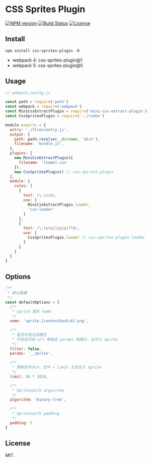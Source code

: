 # CSS Sprites Plugin

[![NPM version][npm-image]][npm-url]
[![Build Status][github-actions-image]][github-actions-url]
[![License][license-image]][license-url]

## Install

```shell
npm install css-sprites-plugin -D
```

- webpack 4: css-sprites-plugin@1
- webpack 5: css-sprites-plugin@5

## Usage

```js
// webpack.config.js

const path = require('path')
const webpack = require('webpack')
const MiniCssExtractPlugin = require('mini-css-extract-plugin')
const CssSpritesPlugin = require('../index')

module.exports = {
  entry: './files/entry.js',
  output: {
    path: path.resolve(__dirname, 'dist'),
    filename: 'bundle.js',
  },
  plugins: [
    new MiniCssExtractPlugin({
      filename: '[name].css'
    }),
    new CssSpritesPlugin() // css-spirtes-plugin
  ],
  module: {
    rules: [
      {
        test: /\.css$/,
        use: [
          MiniCssExtractPlugin.loader,
          'css-loader'
        ]
      },
      {
        test: /\.(png|jpg|gif)$/,
        use: [
          CssSpritesPlugin.loader // css-spirtes-plugin loader
        ]
      }
    ]
  }
}
```

## Options

```js
/**
 * 默认配置
 */
const defaultOptions = {
  /**
   * sprite 图片 name
   */
  name: 'sprite.[contenthash:6].png',

  /**
   * 是否开启过滤模式
   * 开启后只将 url 带指定 params 的图片，合并入 sprite
   */
  filter: false,
  params: '__sprite',

  /**
   * 限制文件大小，文件 < limit 才会合入 sprite
   */
  limit: 16 * 1024,

  /**
   * Spritesmith algorithm
   */
  algorithm: 'binary-tree',

  /**
   * Spritesmith padding
   */
  padding: 5
}
```

## License

MIT.

[npm-image]: https://img.shields.io/npm/v/css-sprites-plugin.svg?maxAge=3600
[npm-url]: https://www.npmjs.com/package/css-sprites-plugin
[github-actions-image]: https://github.com/keenwon/css-sprites-plugin/workflows/unittest/badge.svg
[github-actions-url]: https://github.com/keenwon/css-sprites-plugin/actions
[license-image]: https://img.shields.io/npm/l/css-sprites-plugin.svg?maxAge=3600
[license-url]: https://github.com/keenwon/css-sprites-plugin/blob/master/LICENSE
